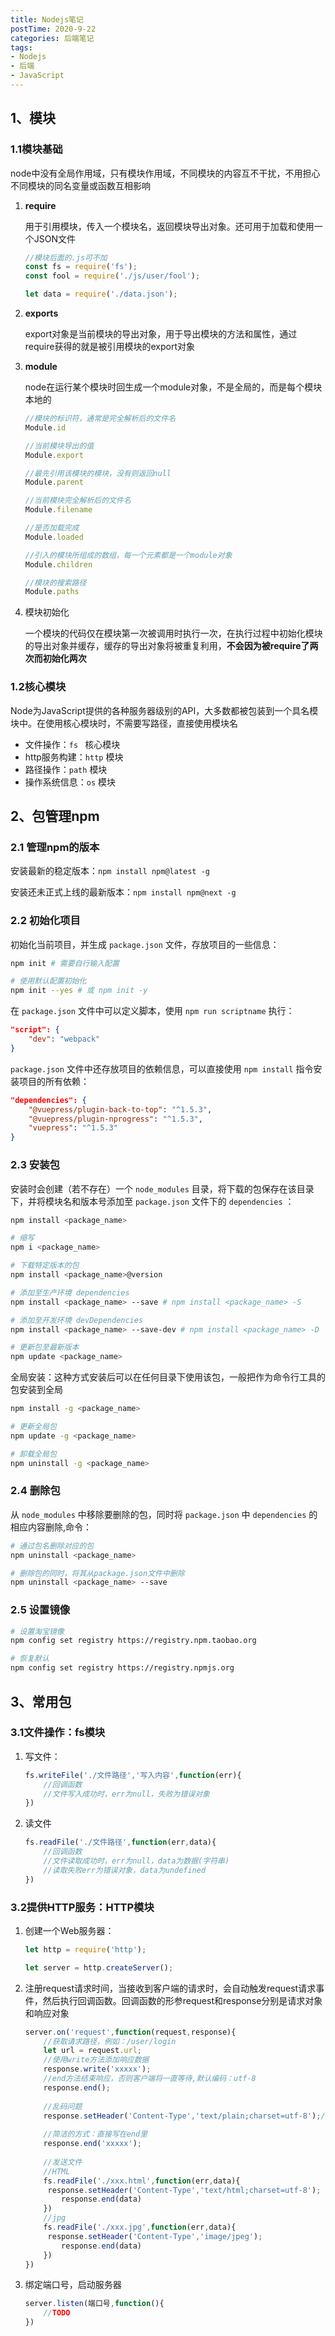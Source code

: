 ```yaml
---
title: Nodejs笔记
postTime: 2020-9-22
categories: 后端笔记
tags:
- Nodejs
- 后端
- JavaScript
---
```


## 1、模块

### 1.1模块基础

node中没有全局作用域，只有模块作用域，不同模块的内容互不干扰，不用担心不同模块的同名变量或函数互相影响

1. **require**

   用于引用模块，传入一个模块名，返回模块导出对象。还可用于加载和使用一个JSON文件

   ~~~javascript
   //模块后面的.js可不加
   const fs = require('fs');
   const fool = require('./js/user/fool');
   
   let data = require('./data.json');
   ~~~

2. **exports**

   export对象是当前模块的导出对象，用于导出模块的方法和属性，通过require获得的就是被引用模块的export对象

3. **module**

   node在运行某个模块时回生成一个module对象，不是全局的，而是每个模块本地的

   ~~~javascript
   //模块的标识符，通常是完全解析后的文件名
   Module.id
   
   //当前模块导出的值
   Module.export
   
   //最先引用该模块的模块，没有则返回null
   Module.parent
   
   //当前模块完全解析后的文件名
   Module.filename
   
   //是否加载完成
   Module.loaded
   
   //引入的模块所组成的数组，每一个元素都是一个module对象
   Module.children
   
   //模块的搜索路径
   Module.paths
   ~~~

4. 模块初始化

   一个模块的代码仅在模块第一次被调用时执行一次，在执行过程中初始化模块的导出对象并缓存，缓存的导出对象将被重复利用，**不会因为被require了两次而初始化两次**



### 1.2核心模块

Node为JavaScript提供的各种服务器级别的API，大多数都被包装到一个具名模块中。在使用核心模块时，不需要写路径，直接使用模块名

- 文件操作：`fs ` 核心模块
- http服务构建：`http` 模块
- 路径操作：`path` 模块
- 操作系统信息：`os` 模块



## 2、包管理npm

### 2.1 管理npm的版本

安装最新的稳定版本：`npm install npm@latest -g`

安装还未正式上线的最新版本：`npm install npm@next -g`



### 2.2 初始化项目

初始化当前项目，并生成 `package.json` 文件，存放项目的一些信息：

~~~bash
npm init # 需要自行输入配置

# 使用默认配置初始化
npm init --yes # 或 npm init -y
~~~

在 `package.json` 文件中可以定义脚本，使用 `npm run scriptname` 执行：

~~~json
"script": {
    "dev": "webpack"
}
~~~

`package.json` 文件中还存放项目的依赖信息，可以直接使用 `npm install` 指令安装项目的所有依赖：

~~~json
"dependencies": {
    "@vuepress/plugin-back-to-top": "^1.5.3",
    "@vuepress/plugin-nprogress": "^1.5.3",
    "vuepress": "^1.5.3"
}
~~~



### 2.3 安装包

安装时会创建（若不存在）一个 `node_modules` 目录，将下载的包保存在该目录下，并将模块名和版本号添加至 `package.json` 文件下的 `dependencies` ：

~~~bash
npm install <package_name>

# 缩写
npm i <package_name>

# 下载特定版本的包
npm install <package_name>@version

# 添加至生产环境 dependencies
npm install <package_name> --save # npm install <package_name> -S 

# 添加至开发环境 devDependencies
npm install <package_name> --save-dev # npm install <package_name> -D

# 更新包至最新版本
npm update <package_name>
~~~

全局安装：这种方式安装后可以在任何目录下使用该包，一般把作为命令行工具的包安装到全局

~~~bash
npm install -g <package_name>

# 更新全局包
npm update -g <package_name>

# 卸载全局包
npm uninstall -g <package_name>
~~~



### 2.4 删除包

从 `node_modules` 中移除要删除的包，同时将 `package.json` 中 `dependencies` 的相应内容删除,命令：

~~~bash
# 通过包名删除对应的包
npm uninstall <package_name>

# 删除包的同时，将其从package.json文件中删除
npm uninstall <package_name> --save
~~~



### 2.5 设置镜像

~~~bash
# 设置淘宝镜像
npm config set registry https://registry.npm.taobao.org

# 恢复默认
npm config set registry https://registry.npmjs.org
~~~



## 3、常用包

### 3.1文件操作：fs模块

1. 写文件：

   ~~~javascript
   fs.writeFile('./文件路径','写入内容',function(err){
       //回调函数
       //文件写入成功时，err为null，失败为错误对象
   })
   ~~~

2. 读文件

   ~~~javascript
   fs.readFile('./文件路径',function(err,data){
       //回调函数
       //文件读取成功时，err为null，data为数据(字符串)
       //读取失败err为错误对象，data为undefined
   })
   ~~~



### 3.2提供HTTP服务：HTTP模块

1. 创建一个Web服务器：

   ~~~javascript
   let http = require('http');
   
   let server = http.createServer();
   ~~~

2. 注册request请求时间，当接收到客户端的请求时，会自动触发request请求事件，然后执行回调函数。回调函数的形参request和response分别是请求对象和响应对象

   ~~~javascript
   server.on('request',function(request,response){
       //获取请求路径，例如：/user/login
       let url = request.url;
       //使用write方法添加响应数据
       response.write('xxxxx');
       //end方法结束响应，否则客户端将一直等待,默认编码：utf-8
       response.end();
       
       //乱码问题
       response.setHeader('Content-Type','text/plain;charset=utf-8');// text/plain代表普通文本
       
       //简洁的方式：直接写在end里
       response.end('xxxxx');
       
       //发送文件 
       //HTML
       fs.readFile('./xxx.html',function(err,data){
   		response.setHeader('Content-Type','text/html;charset=utf-8');
           response.end(data)  
       })
       //jpg
       fs.readFile('./xxx.jpg',function(err,data){
   		response.setHeader('Content-Type','image/jpeg');
           response.end(data)  
       })
   })
   ~~~

3. 绑定端口号，启动服务器

   ~~~javascript
   server.listen(端口号,function(){
       //TODO
   })
   ~~~

   

